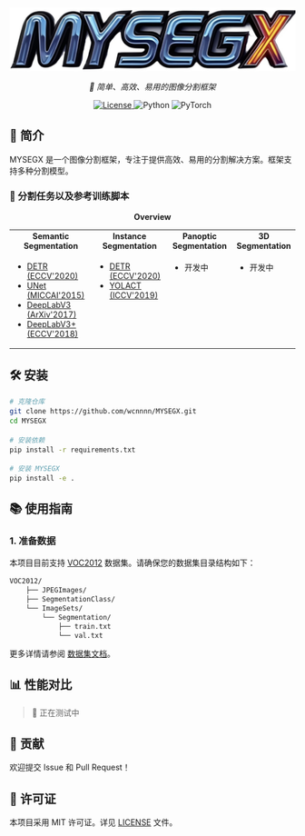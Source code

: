 <div align="center">
    <img src="LOGO.jpg" alt="MYSEGX Logo" width="600"/>
    <p>
        <em>🚀 简单、高效、易用的图像分割框架</em>
    </p>
    <p>
        <a href="LICENSE">
            <img alt="License" src="https://img.shields.io/badge/license-MIT-blue.svg"/>
        </a>
        <img alt="Python" src="https://img.shields.io/badge/python-3.7%2B-blue"/>
        <img alt="PyTorch" src="https://img.shields.io/badge/PyTorch-1.7%2B-orange"/>
    </p>
</div>

## 📌 简介

MYSEGX 是一个图像分割框架，专注于提供高效、易用的分割解决方案。框架支持多种分割模型。

### 🎯 分割任务以及参考训练脚本

<div align="center">
  <b>Overview</b>
</div>
<table align="center">
  <tbody>
    <tr align="center" valign="center">
      <td>
        <b>Semantic Segmentation</b>
      </td>
      <td>
        <b>Instance Segmentation</b>
      </td>
      <td>
        <b>Panoptic Segmentation</b>
      </td>
      <td>
        <b>3D Segmentation</b>
      </td>
    </tr>
    <tr valign="top">
      <td>
        <ul>
        <li><a href="docs/Semantic_Segmentation/detr.md">DETR (ECCV'2020)</a></li>
        <li><a href="docs/Semantic_Segmentation/unet.md">UNet (MICCAI'2015)</a></li>
        <li><a href="docs/Semantic_Segmentation/deeplabv3.md">DeepLabV3 (ArXiv'2017)</a></li>
        <li><a href="docs/Semantic_Segmentation/deeplabv3plus.md">DeepLabV3+ (ECCV'2018)</a></li>
        </ul>
      </td>
      <td>
        <ul>
          <li><a href="docs/Instance_Segmentation/detr.md">DETR (ECCV'2020)</a></li>
          <li><a href="docs/Instance_Segmentation/yolact.md">YOLACT (ICCV'2019)</a></li>
        </ul>
      </td>
      <td>
        <ul>
          <li>开发中</li>
        </ul>
      </td>
      <td>
        <ul>
        <li>开发中</li>
        </ul>
      </td>
  </tbody>
</table>

## 🛠️ 安装

```bash
# 克隆仓库
git clone https://github.com/wcnnnn/MYSEGX.git
cd MYSEGX

# 安装依赖
pip install -r requirements.txt

# 安装 MYSEGX
pip install -e .
```

## 📚 使用指南

### 1. 准备数据

本项目目前支持 [VOC2012](http://host.robots.ox.ac.uk/pascal/VOC/voc2012/) 数据集。请确保您的数据集目录结构如下：

```
VOC2012/
    ├── JPEGImages/
    ├── SegmentationClass/
    └── ImageSets/
        └── Segmentation/
            ├── train.txt
            └── val.txt
```

更多详情请参阅 [数据集文档](docs/dataset.md)。

## 📊 性能对比
> 🚧 正在测试中

## 🤝 贡献

欢迎提交 Issue 和 Pull Request！

## 📄 许可证

本项目采用 MIT 许可证。详见 [LICENSE](LICENSE) 文件。
